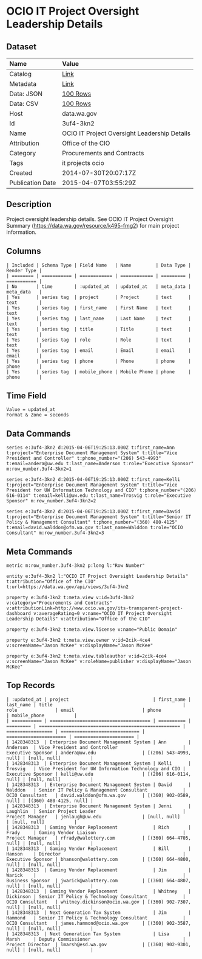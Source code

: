 # OCIO IT Project Oversight Leadership Details

## Dataset

| Name | Value |
| :--- | :---- |
| Catalog | [Link](https://catalog.data.gov/dataset/ocio-it-project-oversight-leadership-details-1b1d0) |
| Metadata | [Link](https://data.wa.gov/api/views/3uf4-3kn2) |
| Data: JSON | [100 Rows](https://data.wa.gov/api/views/3uf4-3kn2/rows.json?max_rows=100) |
| Data: CSV | [100 Rows](https://data.wa.gov/api/views/3uf4-3kn2/rows.csv?max_rows=100) |
| Host | data.wa.gov |
| Id | 3uf4-3kn2 |
| Name | OCIO IT Project Oversight Leadership Details |
| Attribution | Office of the CIO |
| Category | Procurements and Contracts |
| Tags | it projects ocio |
| Created | 2014-07-30T20:07:17Z |
| Publication Date | 2015-04-07T03:55:29Z |

## Description

Project oversight leadership details. See OCIO IT Project Oversight Summary (https://data.wa.gov/resource/k495-fmg2) for main project information.

## Columns

```ls
| Included | Schema Type | Field Name   | Name         | Data Type | Render Type |
| ======== | =========== | ============ | ============ | ========= | =========== |
| No       | time        | :updated_at  | updated_at   | meta_data | meta_data   |
| Yes      | series tag  | project      | Project      | text      | text        |
| Yes      | series tag  | first_name   | First Name   | text      | text        |
| Yes      | series tag  | last_name    | Last Name    | text      | text        |
| Yes      | series tag  | title        | Title        | text      | text        |
| Yes      | series tag  | role         | Role         | text      | text        |
| Yes      | series tag  | email        | Email        | email     | email       |
| Yes      | series tag  | phone        | Phone        | phone     | phone       |
| Yes      | series tag  | mobile_phone | Mobile Phone | phone     | phone       |
```

## Time Field

```ls
Value = updated_at
Format & Zone = seconds
```

## Data Commands

```ls
series e:3uf4-3kn2 d:2015-04-06T19:25:13.000Z t:first_name=Ann t:project="Enterprise Document Management System" t:title="Vice President and Controller" t:phone_number="(206) 543-4993" t:email=andera@uw.edu t:last_name=Anderson t:role="Executive Sponsor" m:row_number.3uf4-3kn2=1

series e:3uf4-3kn2 d:2015-04-06T19:25:13.000Z t:first_name=Kelli t:project="Enterprise Document Management System" t:title="Vice President for UW Information Technology and CIO" t:phone_number="(206) 616-0114" t:email=kelli@uw.edu t:last_name=Trosvig t:role="Executive Sponsor" m:row_number.3uf4-3kn2=2

series e:3uf4-3kn2 d:2015-04-06T19:25:13.000Z t:first_name=David t:project="Enterprise Document Management System" t:title="Senior IT Policy & Management Consultant" t:phone_number="(360) 480-4125" t:email=david.walddon@ofm.wa.gov t:last_name=Walddon t:role="OCIO Consultant" m:row_number.3uf4-3kn2=3
```

## Meta Commands

```ls
metric m:row_number.3uf4-3kn2 p:long l:"Row Number"

entity e:3uf4-3kn2 l:"OCIO IT Project Oversight Leadership Details" t:attribution="Office of the CIO" t:url=https://data.wa.gov/api/views/3uf4-3kn2

property e:3uf4-3kn2 t:meta.view v:id=3uf4-3kn2 v:category="Procurements and Contracts" v:attributionLink=http://www.ocio.wa.gov/its-transparent-project-dashboard v:averageRating=0 v:name="OCIO IT Project Oversight Leadership Details" v:attribution="Office of the CIO"

property e:3uf4-3kn2 t:meta.view.license v:name="Public Domain"

property e:3uf4-3kn2 t:meta.view.owner v:id=2cik-4ce4 v:screenName="Jason McKee" v:displayName="Jason McKee"

property e:3uf4-3kn2 t:meta.view.tableauthor v:id=2cik-4ce4 v:screenName="Jason McKee" v:roleName=publisher v:displayName="Jason McKee"
```

## Top Records

```ls
| :updated_at | project                               | first_name | last_name | title                                                | role              | email                         | phone                  | mobile_phone           | 
| =========== | ===================================== | ========== | ========= | ==================================================== | ================= | ============================= | ====================== | ====================== | 
| 1428348313  | Enterprise Document Management System | Ann        | Anderson  | Vice President and Controller                        | Executive Sponsor | andera@uw.edu                 | [(206) 543-4993, null] | [null, null]           | 
| 1428348313  | Enterprise Document Management System | Kelli      | Trosvig   | Vice President for UW Information Technology and CIO | Executive Sponsor | kelli@uw.edu                  | [(206) 616-0114, null] | [null, null]           | 
| 1428348313  | Enterprise Document Management System | David      | Walddon   | Senior IT Policy & Management Consultant             | OCIO Consultant   | david.walddon@ofm.wa.gov      | [(360) 902-0589, null] | [(360) 480-4125, null] | 
| 1428348313  | Enterprise Document Management System | Jenni      | Laughlin  | Senior Project Leader                                | Project Manager   | jenlaugh@uw.edu               | [null, null]           | [null, null]           | 
| 1428348313  | Gaming Vendor Replacement             | Rich       | Frady     | Gaming Vendor Liaison                                | Project Manager   | rfrady@walottery.com          | [(360) 664-4705, null] | [null, null]           | 
| 1428348313  | Gaming Vendor Replacement             | Bill       | Hanson    | Director                                             | Executive Sponsor | bhanson@walottery.com         | [(360) 664-4800, null] | [null, null]           | 
| 1428348313  | Gaming Vendor Replacement             | Jim        | Warick    |                                                      | Business Sponsor  | jwarick@walottery.com         | [(360) 664-4807, null] | [null, null]           | 
| 1428348313  | Gaming Vendor Replacement             | Whitney    | Dickinson | Senior IT Policy & Technology Consultant             | OCIO Consultant   | whitney.dickinson@ocio.wa.gov | [(360) 902-7307, null] | [null, null]           | 
| 1428348313  | Next Generation Tax System            | Jim        | Hammond   | Senior IT Policy & Technology Consultant             | OCIO Consultant   | james.hammond@ocio.wa.gov     | [(360) 902-3587, null] | [null, null]           | 
| 1428348313  | Next Generation Tax System            | Lisa       | Marsh     | Deputy Commissioner                                  | Project Director  | lmarsh@esd.wa.gov             | [(360) 902-9301, null] | [null, null]           | 
```